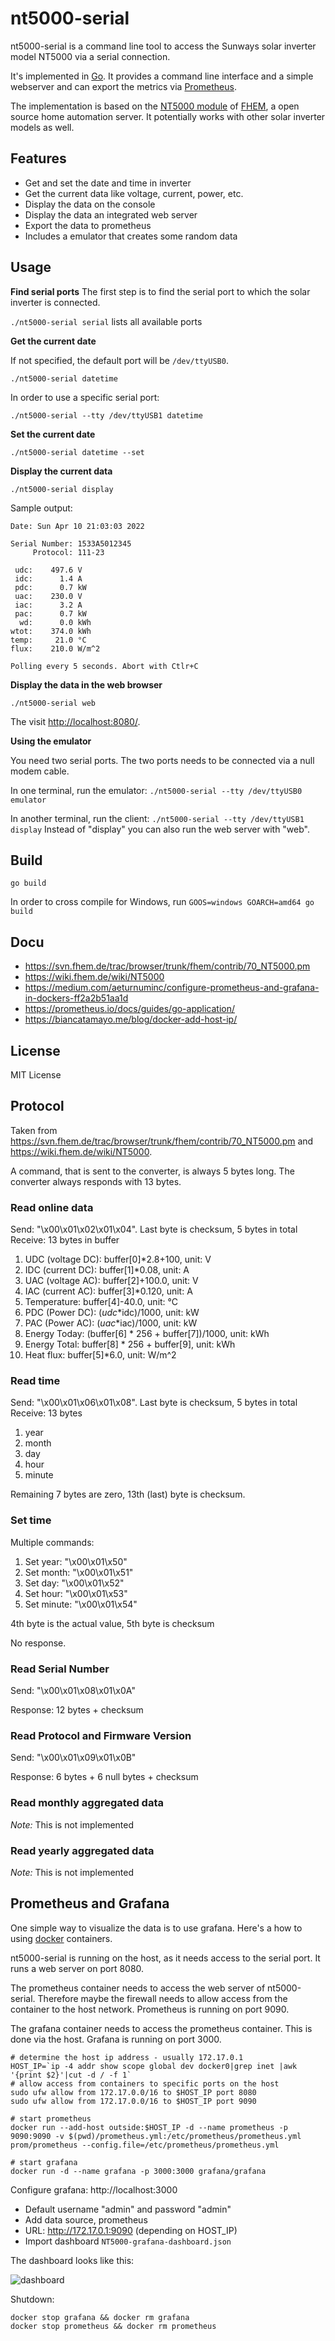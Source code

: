 # nt5000-serial

nt5000-serial is a command line tool to access the Sunways solar inverter
model NT5000 via a serial connection.

It's implemented in [Go](https://go.dev/). It provides a command line interface
and a simple webserver and can export the metrics via [Prometheus](https://prometheus.io/).

The implementation is based on the [NT5000 module](https://wiki.fhem.de/wiki/NT5000) of [FHEM](https://fhem.de/), a open source home automation server. It potentially works with other solar inverter models as well.

## Features

* Get and set the date and time in inverter
* Get the current data like voltage, current, power, etc.
* Display the data on the console
* Display the data an integrated web server
* Export the data to prometheus
* Includes a emulator that creates some random data

## Usage

**Find serial ports**
The first step is to find the serial port to which the solar inverter is connected.

`./nt5000-serial serial` lists all available ports

**Get the current date**

If not specified, the default port will be `/dev/ttyUSB0`.

`./nt5000-serial datetime`

In order to use a specific serial port:

`./nt5000-serial --tty /dev/ttyUSB1 datetime`

**Set the current date**

`./nt5000-serial datetime --set`

**Display the current data**

`./nt5000-serial display`

Sample output:

```
Date: Sun Apr 10 21:03:03 2022

Serial Number: 1533A5012345
     Protocol: 111-23

 udc:    497.6 V
 idc:      1.4 A
 pdc:      0.7 kW
 uac:    230.0 V
 iac:      3.2 A
 pac:      0.7 kW
  wd:      0.0 kWh
wtot:    374.0 kWh
temp:     21.0 °C
flux:    210.0 W/m^2

Polling every 5 seconds. Abort with Ctlr+C
```

**Display the data in the web browser**

`./nt5000-serial web`

The visit <http://localhost:8080/>.

**Using the emulator**

You need two serial ports. The two ports needs to be connected via a null modem cable.

In one terminal, run the emulator: `./nt5000-serial --tty /dev/ttyUSB0 emulator`

In another terminal, run the client: `./nt5000-serial --tty /dev/ttyUSB1 display`
Instead of "display" you can also run the web server with "web".

## Build

    go build

In order to cross compile for Windows, run `GOOS=windows GOARCH=amd64 go build`

## Docu

* https://svn.fhem.de/trac/browser/trunk/fhem/contrib/70_NT5000.pm
* https://wiki.fhem.de/wiki/NT5000
* https://medium.com/aeturnuminc/configure-prometheus-and-grafana-in-dockers-ff2a2b51aa1d
* https://prometheus.io/docs/guides/go-application/
* https://biancatamayo.me/blog/docker-add-host-ip/

## License

MIT License

## Protocol

Taken from <https://svn.fhem.de/trac/browser/trunk/fhem/contrib/70_NT5000.pm> and
<https://wiki.fhem.de/wiki/NT5000>.

A command, that is sent to the converter, is always 5 bytes long. The converter
always responds with 13 bytes.

### Read online data

Send: "\x00\x01\x02\x01\x04". Last byte is checksum, 5 bytes in total
Receive: 13 bytes in buffer

1. UDC (voltage DC): buffer[0]*2.8+100, unit: V
2. IDC (current DC): buffer[1]*0.08, unit: A
3. UAC (voltage AC): buffer[2]+100.0, unit: V
4. IAC (current AC): buffer[3]*0.120, unit: A
5. Temperature: buffer[4]-40.0, unit: °C
6. PDC (Power DC): ($udc*$idc)/1000, unit: kW
7. PAC (Power AC): ($uac*$iac)/1000, unit: kW
8. Energy Today: (buffer[6] * 256 + buffer[7])/1000, unit: kWh
9. Energy Total: buffer[8] * 256 + buffer[9], unit: kWh
10. Heat flux: buffer[5]*6.0, unit: W/m^2

### Read time

Send: "\x00\x01\x06\x01\x08". Last byte is checksum, 5 bytes in total
Receive: 13 bytes

1. year
2. month
3. day
4. hour
5. minute

Remaining 7 bytes are zero, 13th (last) byte is checksum.

### Set time

Multiple commands:
1. Set year: "\x00\x01\x50"
2. Set month: "\x00\x01\x51"
3. Set day: "\x00\x01\x52"
4. Set hour: "\x00\x01\x53"
5. Set minute: "\x00\x01\x54"

4th byte is the actual value, 5th byte is checksum

No response.

### Read Serial Number

Send: "\x00\x01\x08\x01\x0A"

Response: 12 bytes + checksum

### Read Protocol and Firmware Version

Send: "\x00\x01\x09\x01\x0B"

Response: 6 bytes + 6 null bytes + checksum

### Read monthly aggregated data

*Note:* This is not implemented

### Read yearly aggregated data

*Note:* This is not implemented

## Prometheus and Grafana

One simple way to visualize the data is to use grafana. Here's a how to using
[docker](https://www.docker.com/) containers.

nt5000-serial is running on the host, as it needs access to the serial port. It runs a 
web server on port 8080.

The prometheus container needs to access the web server of nt5000-serial. Therefore
maybe the firewall needs to allow access from the container to the host network.
Prometheus is running on port 9090.

The grafana container needs to access the prometheus container. This is done via
the host. Grafana is running on port 3000.

```
# determine the host ip address - usually 172.17.0.1
HOST_IP=`ip -4 addr show scope global dev docker0|grep inet |awk '{print $2}'|cut -d / -f 1`
# allow access from containers to specific ports on the host
sudo ufw allow from 172.17.0.0/16 to $HOST_IP port 8080
sudo ufw allow from 172.17.0.0/16 to $HOST_IP port 9090

# start prometheus
docker run --add-host outside:$HOST_IP -d --name prometheus -p 9090:9090 -v $(pwd)/prometheus.yml:/etc/prometheus/prometheus.yml prom/prometheus --config.file=/etc/prometheus/prometheus.yml

# start grafana
docker run -d --name grafana -p 3000:3000 grafana/grafana
```

Configure grafana: http://localhost:3000
* Default username "admin" and password "admin"
* Add data source, prometheus
* URL: http://172.17.0.1:9090 (depending on HOST_IP)
* Import dashboard `NT5000-grafana-dashboard.json`

The dashboard looks like this:

![dashboard](grafana-dashboard.png)

Shutdown:

```
docker stop grafana && docker rm grafana
docker stop prometheus && docker rm prometheus
```
